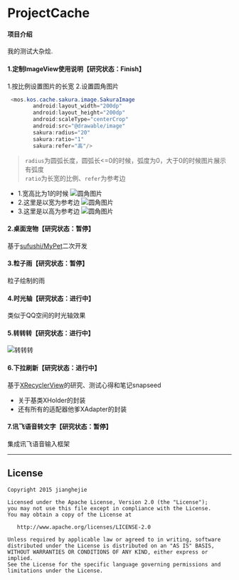 # ProjectCache

#### 项目介绍
我的测试大杂烩.

#### 1.定制ImageView使用说明【研究状态：Finish】

1.按比例设置图片的长宽
2.设置圆角图片
```java
 <mos.kos.cache.sakura.image.SakuraImage
        android:layout_width="200dp"
        android:layout_height="200dp"
        android:scaleType="centerCrop"
        android:src="@drawable/image"
        sakura:radius="20"
        sakura:ratio="1"
        sakura:refer="高"/>
```
> `radius`为圆弧长度，圆弧长<=0的时候，弧度为0，大于0的时候图片展示有弧度
><br/> `ratio`为长宽的比例、`refer`为参考边

- 1.宽高比为1的时候
![圆角图片](https://github.com/KosmoSakura/ProjectCache/blob/master/show/circle_1.png)
- 2.这里是以宽为参考边
![圆角图片](https://github.com/KosmoSakura/ProjectCache/blob/master/show/circle_2.png)
- 3.这里是以高为参考边
![圆角图片](https://github.com/KosmoSakura/ProjectCache/blob/master/show/circle_3.png)

#### 2.桌面宠物【研究状态：暂停】
基于[sufushi/MyPet](https://github.com/sufushi/MyPet)二次开发

#### 3.粒子雨【研究状态：暂停】
粒子绘制的雨

#### 4.时光轴【研究状态：进行中】
类似于QQ空间的时光轴效果

#### 5.转转转【研究状态：进行中】
![转转转](https://github.com/KosmoSakura/ProjectCache/blob/master/show/Whorl.gif)

#### 6.下拉刷新【研究状态：进行中】
基于[XRecyclerView](https://github.com/XRecyclerView/XRecyclerView)的研究、测试心得和笔记snapseed
- 关于基类XHolder的封装
- 还有所有的适配器他爹XAdapter的封装

#### 7.讯飞语音转文字【研究状态：暂停】
集成讯飞语音输入框架


-------
License
-------

    Copyright 2015 jianghejie

    Licensed under the Apache License, Version 2.0 (the "License");
    you may not use this file except in compliance with the License.
    You may obtain a copy of the License at

       http://www.apache.org/licenses/LICENSE-2.0

    Unless required by applicable law or agreed to in writing, software
    distributed under the License is distributed on an "AS IS" BASIS,
    WITHOUT WARRANTIES OR CONDITIONS OF ANY KIND, either express or implied.
    See the License for the specific language governing permissions and
    limitations under the License.